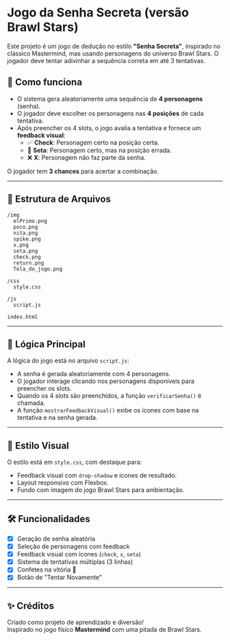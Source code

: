 
# Jogo da Senha Secreta (versão Brawl Stars)

Este projeto é um jogo de dedução no estilo **"Senha Secreta"**, inspirado no clássico Mastermind, mas usando personagens do universo Brawl Stars. O jogador deve tentar adivinhar a sequência correta em até 3 tentativas.

## 👾 Como funciona

- O sistema gera aleatoriamente uma sequência de **4 personagens** (senha).
- O jogador deve escolher os personagens nas **4 posições** de cada tentativa.
- Após preencher os 4 slots, o jogo avalia a tentativa e fornece um **feedback visual**:
  - ✅ **Check**: Personagem certo na posição certa.
  - 🔄 **Seta**: Personagem certo, mas na posição errada.
  - ❌ **X**: Personagem não faz parte da senha.

O jogador tem **3 chances** para acertar a combinação.

---

## 📁 Estrutura de Arquivos

```
/img
  elPrimo.png
  poco.png
  nita.png
  spike.png
  x.png
  seta.png
  check.png
  return.png
  Tela_do_jogo.png

/css
  style.css

/js
  script.js

index.html
```

---

## 🧠 Lógica Principal

A lógica do jogo está no arquivo `script.js`:

- A senha é gerada aleatoriamente com 4 personagens.
- O jogador interage clicando nos personagens disponíveis para preencher os slots.
- Quando os 4 slots são preenchidos, a função `verificarSenha()` é chamada.
- A função `mostrarFeedbackVisual()` exibe os ícones com base na tentativa e na senha gerada.

---

## 💅 Estilo Visual

O estilo está em `style.css`, com destaque para:

- Feedback visual com `drop-shadow` e ícones de resultado.
- Layout responsivo com Flexbox.
- Fundo com imagem do jogo Brawl Stars para ambientação.

---

## 🛠️ Funcionalidades

- [x] Geração de senha aleatória
- [x] Seleção de personagens com feedback
- [x] Feedback visual com ícones (`check`, `x`, `seta`)
- [x] Sistema de tentativas múltiplas (3 linhas)
- [x] Confetes na vitória 🎉
- [x] Botão de "Tentar Novamente"

---

## ✨ Créditos

Criado como projeto de aprendizado e diversão!  
Inspirado no jogo físico **Mastermind** com uma pitada de Brawl Stars.